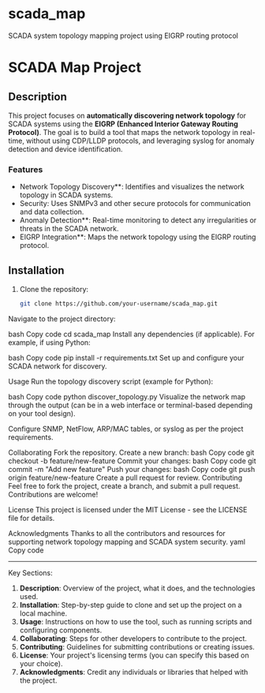 # scada_map
SCADA system topology mapping project using EIGRP routing protocol


# SCADA Map Project

## Description
This project focuses on **automatically discovering network topology** for SCADA systems using the **EIGRP (Enhanced Interior Gateway Routing Protocol)**. The goal is to build a tool that maps the network topology in real-time, without using CDP/LLDP protocols, and leveraging syslog for anomaly detection and device identification.

### Features
- Network Topology Discovery**: Identifies and visualizes the network topology in SCADA systems.
- Security: Uses SNMPv3 and other secure protocols for communication and data collection.
- Anomaly Detection**: Real-time monitoring to detect any irregularities or threats in the SCADA network.
- EIGRP Integration**: Maps the network topology using the EIGRP routing protocol.

## Installation

1. Clone the repository:
   ```bash
   git clone https://github.com/your-username/scada_map.git
Navigate to the project directory:

bash
Copy code
cd scada_map
Install any dependencies (if applicable). For example, if using Python:

bash
Copy code
pip install -r requirements.txt
Set up and configure your SCADA network for discovery.

Usage
Run the topology discovery script (example for Python):

bash
Copy code
python discover_topology.py
Visualize the network map through the output (can be in a web interface or terminal-based depending on your tool design).

Configure SNMP, NetFlow, ARP/MAC tables, or syslog as per the project requirements.

Collaborating
Fork the repository.
Create a new branch:
bash
Copy code
git checkout -b feature/new-feature
Commit your changes:
bash
Copy code
git commit -m "Add new feature"
Push your changes:
bash
Copy code
git push origin feature/new-feature
Create a pull request for review.
Contributing
Feel free to fork the project, create a branch, and submit a pull request. Contributions are welcome!

License
This project is licensed under the MIT License - see the LICENSE file for details.

Acknowledgments
Thanks to all the contributors and resources for supporting network topology mapping and SCADA system security.
yaml
Copy code

---

Key Sections:

1. **Description**: Overview of the project, what it does, and the technologies used.
2. **Installation**: Step-by-step guide to clone and set up the project on a local machine.
3. **Usage**: Instructions on how to use the tool, such as running scripts and configuring components.
4. **Collaborating**: Steps for other developers to contribute to the project.
5. **Contributing**: Guidelines for submitting contributions or creating issues.
6. **License**: Your project's licensing terms (you can specify this based on your choice).
7. **Acknowledgments**: Credit any individuals or libraries that helped with the project.
